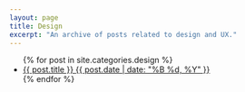 ```yaml
---
layout: page
title: Design
excerpt: "An archive of posts related to design and UX."
---
```


<ul class="post-list">
{% for post in site.categories.design %}
  <li><article><a href="{{ site.url }}{{ post.url }}">{{ post.title }} <span class="entry-date"><time datetime="{{ post.date | date_to_xmlschema }}">{{ post.date | date: "%B %d, %Y" }}</time></span></a></article></li>
{% endfor %}
</ul>
